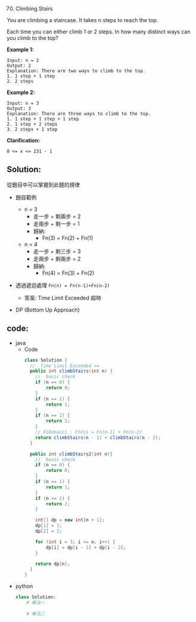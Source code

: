 70. Climbing Stairs

You are climbing a staircase. It takes n steps to reach the top.

Each time you can either climb 1 or 2 steps. In how many distinct ways can you climb to the top?
 

<!-- **Note:**  -->

**Example 1:**
```
Input: n = 2
Output: 2
Explanation: There are two ways to climb to the top.
1. 1 step + 1 step
2. 2 steps
```

**Example 2:**
```
Input: n = 3
Output: 3
Explanation: There are three ways to climb to the top.
1. 1 step + 1 step + 1 step
2. 1 step + 2 steps
3. 2 steps + 1 step
```

**Clarification:**
```
0 <= x <= 231 - 1
```

## Solution:
從題目中可以掌握到此題的規律
- 題目範例
  - n = 3
    - 走一步 + 剩兩步 = 2
    - 走兩步 + 剩一步 = 1
    - 歸納:
      - Fn(3) = Fn(2) + Fn(1)
  - n = 4 
    - 走一步 + 剩三步 = 3
    - 走兩步 + 剩兩步 = 2
    - 歸納:
      - Fn(4) = Fn(3) + Fn(2)

- 透過遞迴處理 ```Fn(n) = Fn(n-1)+Fn(n-2)```
  - 答案: Time Limit Exceeded 超時

- DP (Bottom Up Approach)



## code:

- java
  - Code
    ```java
    class Solution {
      //  Time Limit Exceeded ==
      public int climbStairs(int n) {
        //  basic check
        if (n == 0) {
            return 0;
        }
        if (n == 1) {
            return 1;
        }
        if (n == 2) {
            return 2;
        }
        // Fibonacci : Fn(n) = Fn(n-1) + Fn(n-2)
        return climbStairs(n - 1) + climbStairs(n - 2);
      }

      public int climbStairs2(int n){
        //  basic check
        if (n == 0) {
            return 0;
        }
        if (n == 1) {
            return 1;
        }
        if (n == 2) {
            return 2;
        }

        int[] dp = new int[n + 1];
        dp[1] = 1;
        dp[2] = 2;

        for (int i = 3; i <= n; i++) {
            dp[i] = dp[i - 1] + dp[i - 2];
        }

        return dp[n];
      }
    }
    ```
- python
    ```py
    class Solution:
        # 解法一
        
        # 解法二
    ```
